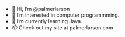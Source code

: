 - 👋 Hi, I’m @palmerlarson
- 👀 I’m interested in computer programmming.
- 🌱 I’m currently learning Java.
- 📫 Check out my site at palmerlarson.com

<!---
palmerlarson/palmerlarson is a ✨ special ✨ repository because its `README.md` (this file) appears on your GitHub profile.
You can click the Preview link to take a look at your changes.
--->
